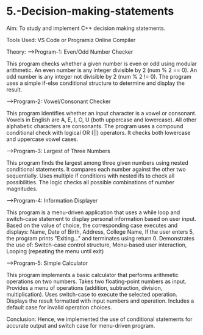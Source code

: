 # 5.-Decision-making-statements

Aim: To study and implement C++ decision making statements.

Tools Used: VS Code or Programiz Online Compiler

Theory: -->Program-1: Even/Odd Number Checker

This program checks whether a given number is even or odd using modular arithmetic. An even number is any integer divisible by 2 (num % 2 == 0). An odd number is any integer not divisible by 2 (num % 2 != 0). The program uses a simple if-else conditional structure to determine and display the result.

-->Program-2: Vowel/Consonant Checker

This program identifies whether an input character is a vowel or consonant. Vowels in English are A, E, I, O, U (both uppercase and lowercase). All other alphabetic characters are consonants. The program uses a compound conditional check with logical OR (||) operators. It checks both lowercase and uppercase vowel cases.

-->Program-3: Largest of Three Numbers

This program finds the largest among three given numbers using nested conditional statements. It compares each number against the other two sequentially. Uses multiple if conditions with nested ifs to check all possibilities. The logic checks all possible combinations of number magnitudes.

-->Program-4: Information Displayer

This program is a menu-driven application that uses a while loop and switch-case statement to display personal information based on user input.
Based on the value of choice, the corresponding case executes and displays:
Name, 
Date of Birth, 
Address, 
College Name, 
If the user enters 5, the program prints "Exiting..." and terminates using return 0.
Demonstrates the use of:
Switch-case control structure, 
Menu-based user interaction, 
Looping (repeating the menu until exit)

-->Program-5: Simple Calculator

This program implements a basic calculator that performs arithmetic operations on two numbers. Takes two floating-point numbers as input. Provides a menu of operations (addition, subtraction, division, multiplication). Uses switch-case to execute the selected operation. Displays the result formatted with input numbers and operation. Includes a default case for invalid operation choices.

Conclusion: Hence, we implemented the use of conditional statements for accurate output and switch case for menu-driven program.
